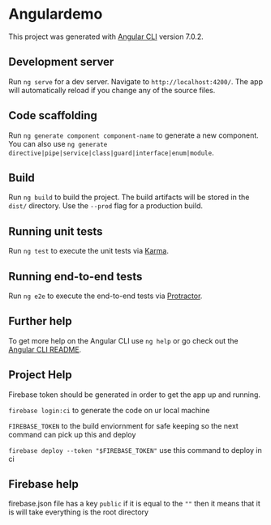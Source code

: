 # Angulardemo

This project was generated with [Angular CLI](https://github.com/angular/angular-cli) version 7.0.2.

## Development server

Run `ng serve` for a dev server. Navigate to `http://localhost:4200/`. The app will automatically reload if you change any of the source files.

## Code scaffolding

Run `ng generate component component-name` to generate a new component. You can also use `ng generate directive|pipe|service|class|guard|interface|enum|module`.

## Build

Run `ng build` to build the project. The build artifacts will be stored in the `dist/` directory. Use the `--prod` flag for a production build.

## Running unit tests

Run `ng test` to execute the unit tests via [Karma](https://karma-runner.github.io).

## Running end-to-end tests

Run `ng e2e` to execute the end-to-end tests via [Protractor](http://www.protractortest.org/).

## Further help

To get more help on the Angular CLI use `ng help` or go check out the [Angular CLI README](https://github.com/angular/angular-cli/blob/master/README.md).


## Project Help 

Firebase token should be generated in order to get the app up and running. 

`firebase login:ci` to generate the code on ur local machine 

`FIREBASE_TOKEN` to the build enviornment for safe keeping so the next command can pick up this and deploy

`firebase deploy --token "$FIREBASE_TOKEN"`  use this command to deploy in ci 


## Firebase help

firebase.json file has a key `public` if it is equal to the `""` then it means that it is will take everything is the root directory
